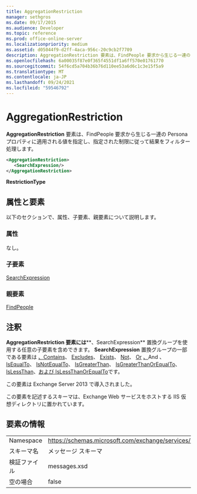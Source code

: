 ```yaml
---
title: AggregationRestriction
manager: sethgros
ms.date: 09/17/2015
ms.audience: Developer
ms.topic: reference
ms.prod: office-online-server
ms.localizationpriority: medium
ms.assetid: d05044f9-d2ff-4aca-956c-20c9cb2f7709
description: AggregationRestriction 要素は、FindPeople 要求から生じる一連の Persona プロパティに適用される値を指定し、指定された制限に従って結果をフィルター処理します。
ms.openlocfilehash: 6a00035f87e0f365f4551df1a6ff570e01761770
ms.sourcegitcommit: 54f6cd5a704b36b76d110ee53a6d6c1c3e15f5a9
ms.translationtype: MT
ms.contentlocale: ja-JP
ms.lasthandoff: 09/24/2021
ms.locfileid: "59546792"
---
```

# <a name="aggregationrestriction"></a>AggregationRestriction

**AggregationRestriction** 要素は、FindPeople 要求から生じる一連の Persona プロパティに適用される値を指定し、指定された制限に従って結果をフィルター処理します。 
  
```XML
<AggregationRestriction>
   <SearchExpression/>
</AggregationRestriction>
```

 **RestrictionType**
## <a name="attributes-and-elements"></a>属性と要素

以下のセクションで、属性、子要素、親要素について説明します。
  
### <a name="attributes"></a>属性

なし。
  
### <a name="child-elements"></a>子要素

[SearchExpression](searchexpression.md)
  
### <a name="parent-elements"></a>親要素

[FindPeople](findpeople.md)
  
## <a name="remarks"></a>注釈

**AggregationRestriction 要素には****、SearchExpression** 置換グループを使用する任意の子要素を含めできます。 **SearchExpression** 置換グループの一部である要素は [、Contains](contains.md)、 [Excludes](excludes.md)、 [Exists](exists.md)、 [Not](not.md)、 [Or](or.md) [、](and.md)And 、 [IsEqualTo](isequalto.md)、 [IsNotEqualTo](isnotequalto.md)、 [IsGreaterThan](isgreaterthan.md)、 [IsGreaterThanOrEqualTo](isgreaterthanorequalto.md)、 [IsLessThan](islessthan.md)、[および IsLessThanOrEqualTo](islessthanorequalto.md)です。
  
この要素は Exchange Server 2013 で導入されました。
  
この要素を記述するスキーマは、Exchange Web サービスをホストする IIS 仮想ディレクトリに置かれています。
  
## <a name="element-information"></a>要素の情報

|||
|:-----|:-----|
|Namespace  <br/> |https://schemas.microsoft.com/exchange/services/2006/messages  <br/> |
|スキーマ名  <br/> |メッセージ スキーマ  <br/> |
|検証ファイル  <br/> |messages.xsd  <br/> |
|空の場合  <br/> |false  <br/> |
   


